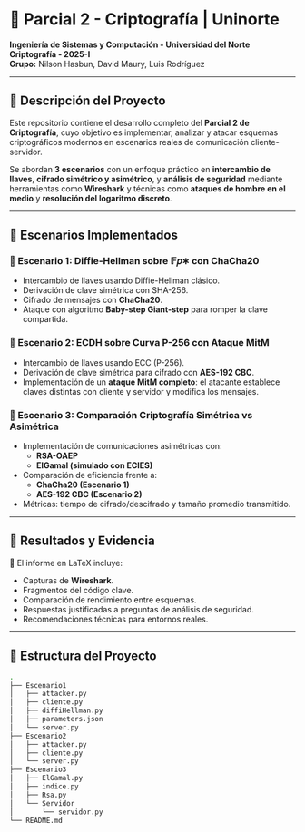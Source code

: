 # 🔐 Parcial 2 - Criptografía | Uninorte

**Ingeniería de Sistemas y Computación - Universidad del Norte**  
**Criptografía - 2025-I**  
**Grupo:** Nilson Hasbun, David Maury, Luis Rodríguez

---

## 🧠 Descripción del Proyecto

Este repositorio contiene el desarrollo completo del **Parcial 2 de Criptografía**, cuyo objetivo es implementar, analizar y atacar esquemas criptográficos modernos en escenarios reales de comunicación cliente-servidor.

Se abordan **3 escenarios** con un enfoque práctico en **intercambio de llaves**, **cifrado simétrico y asimétrico**, y **análisis de seguridad** mediante herramientas como **Wireshark** y técnicas como **ataques de hombre en el medio** y **resolución del logaritmo discreto**.

---

## 🚀 Escenarios Implementados

### 🔹 Escenario 1: Diffie-Hellman sobre 𝔽𝑝∗ con ChaCha20
- Intercambio de llaves usando Diffie-Hellman clásico.
- Derivación de clave simétrica con SHA-256.
- Cifrado de mensajes con **ChaCha20**.
- Ataque con algoritmo **Baby-step Giant-step** para romper la clave compartida.

### 🔹 Escenario 2: ECDH sobre Curva P-256 con Ataque MitM
- Intercambio de llaves usando ECC (P-256).
- Derivación de clave simétrica para cifrado con **AES-192 CBC**.
- Implementación de un **ataque MitM completo**: el atacante establece claves distintas con cliente y servidor y modifica los mensajes.

### 🔹 Escenario 3: Comparación Criptografía Simétrica vs Asimétrica
- Implementación de comunicaciones asimétricas con:
  - **RSA-OAEP**
  - **ElGamal (simulado con ECIES)**
- Comparación de eficiencia frente a:
  - **ChaCha20 (Escenario 1)**
  - **AES-192 CBC (Escenario 2)**
- Métricas: tiempo de cifrado/descifrado y tamaño promedio transmitido.

---

## 🧪 Resultados y Evidencia

🔬 El informe en LaTeX incluye:
- Capturas de **Wireshark**.
- Fragmentos del código clave.
- Comparación de rendimiento entre esquemas.
- Respuestas justificadas a preguntas de análisis de seguridad.
- Recomendaciones técnicas para entornos reales.

---

## 📁 Estructura del Proyecto

```bash
.
├── Escenario1
│   ├── attacker.py
│   ├── cliente.py
│   ├── diffiHellman.py
│   ├── parameters.json
│   └── server.py
├── Escenario2
│   ├── attacker.py
│   ├── cliente.py
│   └── server.py
├── Escenario3
│   ├── ElGamal.py
│   ├── indice.py
│   ├── Rsa.py
│   └── Servidor
│       └── servidor.py
└── README.md
